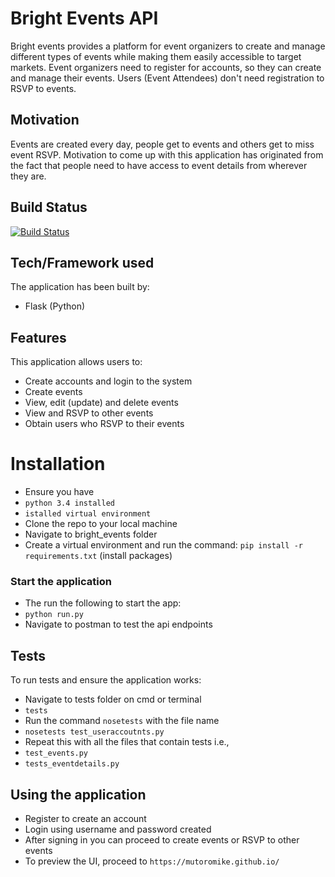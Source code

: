 # Bright Events API

Bright events provides a platform for event organizers to create and manage different types of events while making them easily accessible to target markets.
Event organizers need to register for accounts, so they can create and manage their events.
Users (Event Attendees) don't need registration to RSVP to events.

## Motivation
Events are created every day, people get to events and others get to miss event RSVP. Motivation to come up with this
application has originated from the fact that people need to have access to event details from wherever they are.

## Build Status

[![Build Status](https://travis-ci.org/mutoromike/BrightEventsAPI.svg?branch=master)](https://travis-ci.org/mutoromike/BrightEventsAPI)


## Tech/Framework used

The application has been built by:
- Flask (Python)

## Features

This application allows users to:
- Create accounts and login to the system
- Create events
- View, edit (update) and delete events
- View and RSVP to other events
- Obtain users who RSVP to their events

# Installation

- Ensure you have 
-  `python 3.4 installed`
-  `istalled virtual environment`
- Clone the repo to your local machine
- Navigate to bright_events folder
- Create a virtual environment and run the command: `pip install -r requirements.txt` (install packages)

### Start the application

- The run the following to start the app:
-  `python run.py`
- Navigate to postman to test the api endpoints

## Tests

To run tests and ensure the application works:
- Navigate to tests folder on cmd or terminal
-  `tests`
- Run the command `nosetests` with the file name
-  `nosetests test_useraccoutnts.py`
- Repeat this with all the files that contain tests i.e.,
-  `test_events.py`
-  `tests_eventdetails.py`

## Using the application

- Register to create an account
- Login using username and password created
- After signing in you can proceed to create events or RSVP to other events
- To preview the UI, proceed to `https://mutoromike.github.io/`




